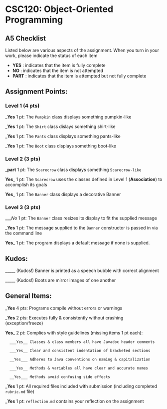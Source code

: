 # CSC120: Object-Oriented Programming
## A5 Checklist

Listed below are various aspects of the assignment.  When you turn in your work, please indicate the status of each item

- **YES** : indicates that the item is fully complete
- **NO** : indicates that the item is not attempted
- **PART** : indicates that the item is attempted but not fully complete


## Assignment Points:

### Level 1 (4 pts)

___Yes__ 1 pt: The `Pumpkin` class displays something pumpkin-like

___Yes__ 1 pt: The `Shirt` class dislays something shirt-like

___Yes__ 1 pt: The `Pants` class displays something pants-like

___Yes__ 1 pt: The `Boot` class displays something boot-like

### Level 2 (3 pts)

___part__ 1 pt: The `Scarecrow` class displays something `Scarecrow-like`

__Yes___ 1 pt: The `Scarecrow` uses the classes defined in Level 1 (**Association**) to accomplish its goals

__Yes___ 1 pt: The `Banner` class displays a decorative Banner

### Level 3 (3 pts)

____No_ 1 pt: The `Banner` class resizes its display to fit the supplied message

___Yes__ 1 pt: The message supplied to the `Banner` constructor is passed in via the command line

__Yes___ 1 pt: The program displays a default message if none is supplied.

## Kudos:

_____ (Kudos!) Banner is printed as a speech bubble with correct alignment

_____ (Kudos!) Boots are mirror images of one another



## General Items:

___Yes__ 4 pts: Programs compile without errors or warnings

___Yes__ 2 pts: Executes fully & consistently without crashing (exception/freeze)

__Yes___ 2 pt: Complies with style guidelines (missing items 1 pt each):

      ___Yes__ Classes & class members all have Javadoc header comments

      ___Yes__ Clear and consistent indentation of bracketed sections

      __Yes___ Adheres to Java conventions on naming & capitalization

      ___Yes__ Methods & variables all have clear and accurate names

      __Yes___ Methods avoid confusing side effects

___Yes__ 1 pt: All required files included with submission (including completed `rubric.md` file)

___Yes__ 1 pt: `reflection.md` contains your reflection on the assignment
